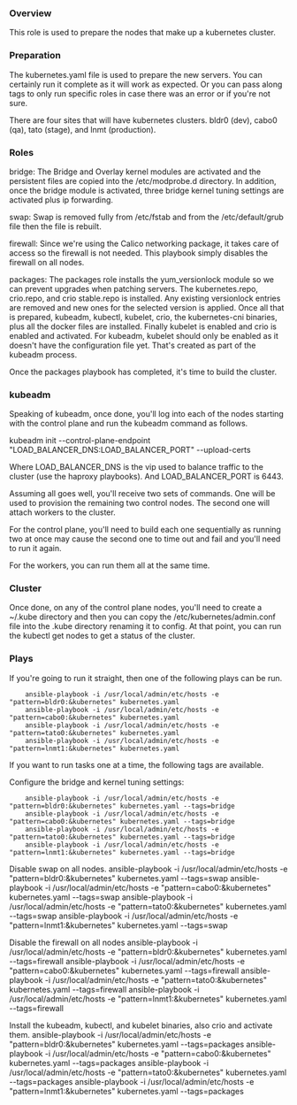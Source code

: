 ### Overview

This role is used to prepare the nodes that make up a kubernetes cluster.


### Preparation

The kubernetes.yaml file is used to prepare the new servers. You can certainly run it complete as it will work as expected. Or you can pass along tags to only run specific roles in case there was an error or if you're not sure.

There are four sites that will have kubernetes clusters. bldr0 (dev), cabo0 (qa), tato (stage), and lnmt (production).


### Roles

bridge: The Bridge and Overlay kernel modules are activated and the persistent files are copied into the /etc/modprobe.d directory. In addition, once the bridge module is activated, three bridge kernel tuning settings are activated plus ip forwarding.

swap: Swap is removed fully from /etc/fstab and from the /etc/default/grub file then the file is rebuilt.

firewall: Since we're using the Calico networking package, it takes care of access so the firewall is not needed. This playbook simply disables the firewall on all nodes.

packages: The packages role installs the yum_versionlock module so we can prevent upgrades when patching servers. The kubernetes.repo, crio.repo, and crio stable.repo is installed. Any existing versionlock entries are removed and new ones for the selected version is applied. Once all that is prepared, kubeadm, kubectl, kubelet, crio, the kubernetes-cni binaries, plus all the docker files are installed. Finally kubelet is enabled and crio is enabled and activated. For kubeadm, kubelet should only be enabled as it doesn't have the configuration file yet. That's created as part of the kubeadm process.

Once the packages playbook has completed, it's time to build the cluster.


### kubeadm

Speaking of kubeadm, once done, you'll log into each of the nodes starting with the control plane and run the kubeadm command as follows.

kubeadm init --control-plane-endpoint "LOAD_BALANCER_DNS:LOAD_BALANCER_PORT" --upload-certs

Where LOAD_BALANCER_DNS is the vip used to balance traffic to the cluster (use the haproxy playbooks). And LOAD_BALANCER_PORT is 6443.

Assuming all goes well, you'll receive two sets of commands. One will be used to provision the remaining two control nodes. The second one will attach workers to the cluster.

For the control plane, you'll need to build each one sequentially as running two at once may cause the second one to time out and fail and you'll need to run it again.

For the workers, you can run them all at the same time.


### Cluster

Once done, on any of the control plane nodes, you'll need to create a ~/.kube directory and then you  can copy the /etc/kubernetes/admin.conf file into the .kube directory renaming it to config. At that point, you can run the kubectl get nodes to get a status of the cluster.


### Plays

If you're going to run it straight, then one of the following plays can be run.

        ansible-playbook -i /usr/local/admin/etc/hosts -e "pattern=bldr0:&kubernetes" kubernetes.yaml
        ansible-playbook -i /usr/local/admin/etc/hosts -e "pattern=cabo0:&kubernetes" kubernetes.yaml
        ansible-playbook -i /usr/local/admin/etc/hosts -e "pattern=tato0:&kubernetes" kubernetes.yaml
        ansible-playbook -i /usr/local/admin/etc/hosts -e "pattern=lnmt1:&kubernetes" kubernetes.yaml

If you want to run tasks one at a time, the following tags are available.

Configure the bridge and kernel tuning settings:

        ansible-playbook -i /usr/local/admin/etc/hosts -e "pattern=bldr0:&kubernetes" kubernetes.yaml --tags=bridge
        ansible-playbook -i /usr/local/admin/etc/hosts -e "pattern=cabo0:&kubernetes" kubernetes.yaml --tags=bridge
        ansible-playbook -i /usr/local/admin/etc/hosts -e "pattern=tato0:&kubernetes" kubernetes.yaml --tags=bridge
        ansible-playbook -i /usr/local/admin/etc/hosts -e "pattern=lnmt1:&kubernetes" kubernetes.yaml --tags=bridge

Disable swap on all nodes.
        ansible-playbook -i /usr/local/admin/etc/hosts -e "pattern=bldr0:&kubernetes" kubernetes.yaml --tags=swap
        ansible-playbook -i /usr/local/admin/etc/hosts -e "pattern=cabo0:&kubernetes" kubernetes.yaml --tags=swap
        ansible-playbook -i /usr/local/admin/etc/hosts -e "pattern=tato0:&kubernetes" kubernetes.yaml --tags=swap
        ansible-playbook -i /usr/local/admin/etc/hosts -e "pattern=lnmt1:&kubernetes" kubernetes.yaml --tags=swap

Disable the firewall on all nodes
        ansible-playbook -i /usr/local/admin/etc/hosts -e "pattern=bldr0:&kubernetes" kubernetes.yaml --tags=firewall
        ansible-playbook -i /usr/local/admin/etc/hosts -e "pattern=cabo0:&kubernetes" kubernetes.yaml --tags=firewall
        ansible-playbook -i /usr/local/admin/etc/hosts -e "pattern=tato0:&kubernetes" kubernetes.yaml --tags=firewall
        ansible-playbook -i /usr/local/admin/etc/hosts -e "pattern=lnmt1:&kubernetes" kubernetes.yaml --tags=firewall

Install the kubeadm, kubectl, and kubelet binaries, also crio and activate them.
        ansible-playbook -i /usr/local/admin/etc/hosts -e "pattern=bldr0:&kubernetes" kubernetes.yaml --tags=packages
        ansible-playbook -i /usr/local/admin/etc/hosts -e "pattern=cabo0:&kubernetes" kubernetes.yaml --tags=packages
        ansible-playbook -i /usr/local/admin/etc/hosts -e "pattern=tato0:&kubernetes" kubernetes.yaml --tags=packages
        ansible-playbook -i /usr/local/admin/etc/hosts -e "pattern=lnmt1:&kubernetes" kubernetes.yaml --tags=packages

